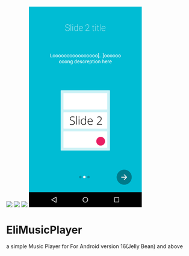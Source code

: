 <img src="https://github.com/PaoloRotolo/AppIntro/blob/master/art/intro.png" width="300"> <img src="https://github.com/PaoloRotolo/AppIntro/blob/master/art/layout2.png" width="300">
<img src="https://github.com/AppIntro/AppIntro/blob/master/art/intro.png" width="300"> <img src="https://github.com/AppIntro/AppIntro/blob/master/art/layout2.png" width="300">
  # EliMusicPlayer
<div id='roman'>a simple Music Player for For Android version 16(Jelly Bean) and above</div>
